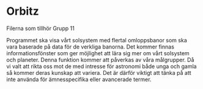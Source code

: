 # Orbitz
Filerna som tillhör Grupp 11

Programmet ska visa vårt solsystem med flertal omloppsbanor som ska vara baserade på data för de verkliga banorna. 
Det kommer finnas informationsfönster som ger möjlighet att lära sig mer om vårt solsystem och planeter. 
Denna funktion kommer att påverkas av våra målgrupper. 
Då vi valt att rikta oss mot de med intresse för astronomi både unga och gamla så kommer deras kunskap att variera. 
Det är därför viktigt att tänka på att inte använda för ämnesspecifika eller avancerade termer. 
